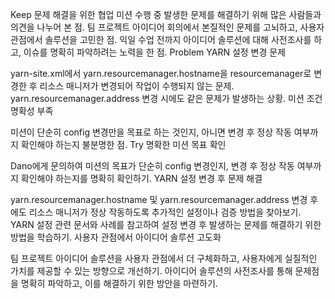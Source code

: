 Keep
문제 해결을 위한 협업
미션 수행 중 발생한 문제를 해결하기 위해 많은 사람들과 의견을 나누어 본 점.
팀 프로젝트 아이디어 회의에서 본질적인 문제를 고뇌하고, 사용자 관점에서 솔루션을 고민한 점.
익일 수업 전까지 아이디어 솔루션에 대해 사전조사를 하고, 이슈를 명확히 파악하려는 노력을 한 점.
Problem
YARN 설정 변경 문제

yarn-site.xml에서 yarn.resourcemanager.hostname을 resourcemanager로 변경한 후 리소스 매니저가 변경되어 작업이 수행되지 않는 문제.
yarn.resourcemanager.address 변경 시에도 같은 문제가 발생하는 상황.
미션 조건 명확성 부족

미션이 단순히 config 변경만을 목표로 하는 것인지, 아니면 변경 후 정상 작동 여부까지 확인해야 하는지 불분명한 점.
Try
명확한 미션 목표 확인

Dano에게 문의하여 미션의 목표가 단순히 config 변경인지, 변경 후 정상 작동 여부까지 확인해야 하는지를 명확히 확인하기.
YARN 설정 변경 후 문제 해결

yarn.resourcemanager.hostname 및 yarn.resourcemanager.address 변경 후에도 리소스 매니저가 정상 작동하도록 추가적인 설정이나 검증 방법을 찾아보기.
YARN 설정 관련 문서와 사례를 참고하여 설정 변경 후 발생하는 문제를 해결하기 위한 방법을 학습하기.
사용자 관점에서 아이디어 솔루션 고도화

팀 프로젝트 아이디어 솔루션을 사용자 관점에서 더 구체화하고, 사용자에게 실질적인 가치를 제공할 수 있는 방향으로 개선하기.
아이디어 솔루션의 사전조사를 통해 문제점을 명확히 파악하고, 이를 해결하기 위한 방안을 마련하기.
